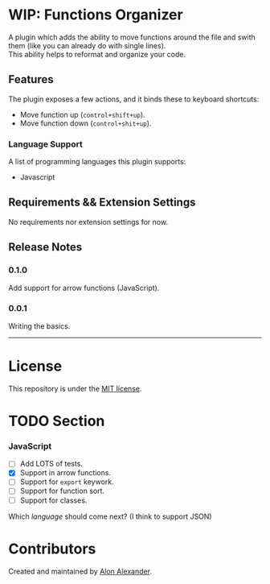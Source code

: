 # WIP: Functions Organizer

A plugin which adds the ability to move functions around the file and swith them (like you can already do with single lines).<br>
This ability helps to reformat and organize your code.

## Features

The plugin exposes a few actions, and it binds these to keyboard shortcuts:

- Move function up (`control+shift+up`).
- Move function down (`control+shit+up`).

### Language Support

A list of programming languages this plugin supports:

- Javascript

## Requirements && Extension Settings

No requirements nor extension settings for now.

## Release Notes

### 0.1.0

Add support for arrow functions (JavaScript).

### 0.0.1

Writing the basics.

-----------------------------------------------------------------------------------------------------------

# License

This repository is under the [MIT license](LICENSE).

# TODO Section

### JavaScript

- [ ] Add LOTS of tests.
- [x] Support in arrow functions.
- [ ] Support for `export` keywork.
- [ ] Support for function sort.
- [ ] Support for classes.

Which _language_ should come next? (I think to support JSON)

# Contributors

Created and maintained by [Alon Alexander](https://github.com/Alon-Alexander).